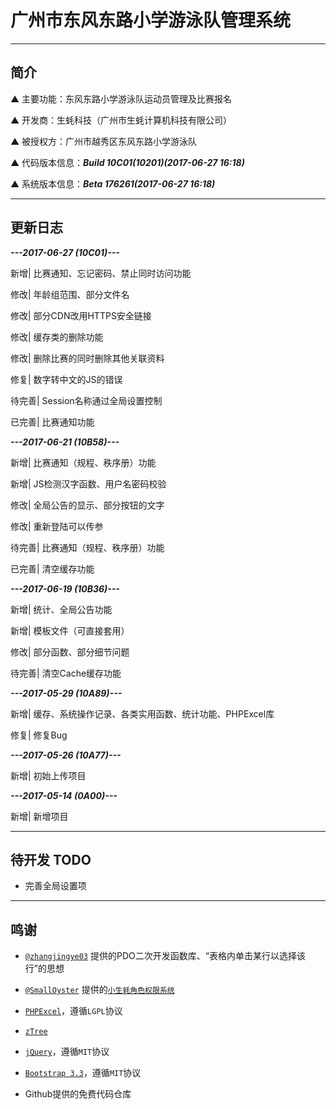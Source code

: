 # 广州市东风东路小学游泳队管理系统

---

## 简介

▲ 主要功能：东风东路小学游泳队运动员管理及比赛报名

▲ 开发商：生蚝科技（广州市生蚝计算机科技有限公司）

▲ 被授权方：广州市越秀区东风东路小学游泳队

▲ 代码版本信息：***Build 10C01(10201)(2017-06-27 16:18)***

▲ 系统版本信息：***Beta 176261(2017-06-27 16:18)***

---

## 更新日志

*****---2017-06-27 (10C01)---*****

新增| 比赛通知、忘记密码、禁止同时访问功能

修改| 年龄组范围、部分文件名

修改| 部分CDN改用HTTPS安全链接

修改| 缓存类的删除功能

修改| 删除比赛的同时删除其他关联资料

修复| 数字转中文的JS的错误

待完善| Session名称通过全局设置控制

已完善| 比赛通知功能

*****---2017-06-21 (10B58)---*****

新增| 比赛通知（规程、秩序册）功能

新增| JS检测汉字函数、用户名密码校验

修改| 全局公告的显示、部分按钮的文字

修改| 重新登陆可以传参

待完善| 比赛通知（规程、秩序册）功能

已完善| 清空缓存功能

*****---2017-06-19 (10B36)---*****

新增| 统计、全局公告功能

新增| 模板文件（可直接套用）

修改| 部分函数、部分细节问题

待完善| 清空Cache缓存功能

*****---2017-05-29 (10A89)---*****

新增| 缓存、系统操作记录、各类实用函数、统计功能、PHPExcel库

修复| 修复Bug

*****---2017-05-26 (10A77)---*****

新增| 初始上传项目

*****---2017-05-14 (0A00)---*****

新增| 新增项目

---

## 待开发 TODO

* 完善全局设置项

---

## 鸣谢

* [`@zhangjingye03`](https://github.com/zhangjingye03) 提供的PDO二次开发函数库、“表格内单击某行以选择该行”的思想

* [`@SmallOyster`](https://github.com/SmallOyster) 提供的[`小生蚝角色权限系统`](https://github.com/SmallOyster/Role-Purview-System)

* [`PHPExcel`](https://github.com/PHPOffice/PHPExcel)，遵循`LGPL`协议

* [`zTree`](https://github.com/zTree/zTree_v3)

* [`jQuery`](https://jquery.org/)，遵循`MIT`协议

* [`Bootstrap 3.3`](https://getbootstrap.com/)，遵循`MIT`协议

* Github提供的免费代码仓库